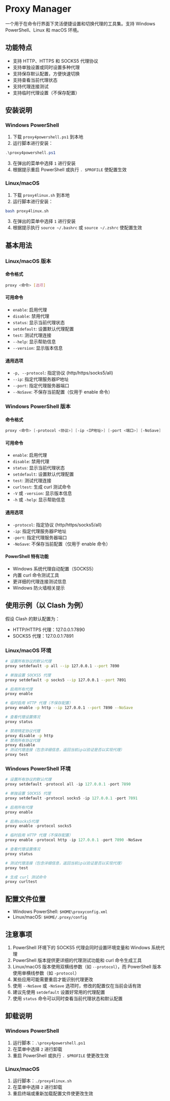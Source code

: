 # Proxy Manager

一个用于在命令行界面下灵活便捷设置和切换代理的工具集。支持 Windows PowerShell、Linux 和 macOS 环境。

## 功能特点

- 支持 HTTP、HTTPS 和 SOCKS5 代理协议
- 支持单独设置或同时设置多种代理
- 支持保存默认配置，方便快速切换
- 支持查看当前代理状态
- 支持代理连接测试
- 支持临时代理设置（不保存配置）

## 安装说明

### Windows PowerShell

1. 下载 `proxy4powershell.ps1` 到本地
2. 运行脚本进行安装：
```powershell
.\proxy4powershell.ps1
```
3. 在弹出的菜单中选择 `1` 进行安装
4. 根据提示重启 PowerShell 或执行 `. $PROFILE` 使配置生效

### Linux/macOS

1. 下载 `proxy4linux.sh` 到本地
2. 运行脚本进行安装：
```bash
bash proxy4linux.sh
```
3. 在弹出的菜单中选择 `1` 进行安装
4. 根据提示执行 `source ~/.bashrc` 或 `source ~/.zshrc` 使配置生效

## 基本用法

### Linux/macOS 版本

#### 命令格式
```bash
proxy <命令> [选项]
```

#### 可用命令
- `enable`: 启用代理
- `disable`: 禁用代理
- `status`: 显示当前代理状态
- `setdefault`: 设置默认代理配置
- `test`: 测试代理连接
- `--help`: 显示帮助信息
- `--version`: 显示版本信息

#### 通用选项
- `-p, --protocol`: 指定协议 (http/https/socks5/all)
- `--ip`: 指定代理服务器IP地址
- `--port`: 指定代理服务器端口
- `--NoSave`: 不保存当前配置（仅用于 enable 命令）

### Windows PowerShell 版本

#### 命令格式
```powershell
proxy <命令> [-protocol <协议>] [-ip <IP地址>] [-port <端口>] [-NoSave]
```

#### 可用命令
- `enable`: 启用代理
- `disable`: 禁用代理
- `status`: 显示当前代理状态
- `setdefault`: 设置默认代理配置
- `test`: 测试代理连接
- `curltest`: 生成 curl 测试命令
- `-V` 或 `-version`: 显示版本信息
- `-h` 或 `-help`: 显示帮助信息

#### 通用选项
- `-protocol`: 指定协议 (http/https/socks5/all)
- `-ip`: 指定代理服务器IP地址
- `-port`: 指定代理服务器端口
- `-NoSave`: 不保存当前配置（仅用于 enable 命令）

#### PowerShell 特有功能
- Windows 系统代理自动配置（SOCKS5）
- 内置 curl 命令测试工具
- 更详细的代理连接测试信息
- Windows 防火墙相关提示

## 使用示例（以 Clash 为例）

假设 Clash 的默认配置为：
- HTTP/HTTPS 代理：127.0.0.1:7890
- SOCKS5 代理：127.0.0.1:7891

### Linux/macOS 环境

```bash
# 设置所有协议的默认代理
proxy setdefault -p all --ip 127.0.0.1 --port 7890

# 单独设置 SOCKS5 代理
proxy setdefault -p socks5 --ip 127.0.0.1 --port 7891

# 启用所有代理
proxy enable

# 临时启用 HTTP 代理（不保存配置）
proxy enable -p http --ip 127.0.0.1 --port 7890 --NoSave

# 查看代理设置情况
proxy status

# 禁用特定协议代理
proxy disable -p http
# 禁用所有协议代理
proxy disable 
# 测试代理连接（包含详细信息，返回当前ip以验证是否以实现代理）
proxy test
```

### Windows PowerShell 环境

```powershell
# 设置所有协议的默认代理
proxy setdefault -protocol all -ip 127.0.0.1 -port 7890

# 单独设置 SOCKS5 代理
proxy setdefault -protocol socks5 -ip 127.0.0.1 -port 7891

# 启用所有代理
proxy enable

# 启用socks5代理
proxy enable -protocol socks5 

# 临时启用 HTTP 代理（不保存配置）
proxy enable -protocol http -ip 127.0.0.1 -port 7890 -NoSave

# 查看代理设置情况
proxy status

# 测试代理连接（包含详细信息，返回当前ip以验证是否以实现代理）
proxy test

# 生成 curl 测试命令
proxy curltest
```

## 配置文件位置

- Windows PowerShell: `$HOME\proxyconfig.xml`
- Linux/macOS: `$HOME/.proxy/config`

## 注意事项

1. PowerShell 环境下的 SOCKS5 代理会同时设置环境变量和 Windows 系统代理
2. PowerShell 版本提供更详细的代理测试功能和 curl 命令生成工具
3. Linux/macOS 版本使用双横线参数（如 `--protocol`），而 PowerShell 版本使用单横线参数（如 `-protocol`）
4. 某些应用可能需要重启才能识别代理更改
5. 使用 `--NoSave` 或 `-NoSave` 选项时，修改的配置仅在当前会话有效
6. 建议先使用 `setdefault` 设置好常用的代理配置
7. 使用 `status` 命令可以同时查看当前代理状态和默认配置

## 卸载说明

### Windows PowerShell

1. 运行脚本：`.\proxy4powershell.ps1`
2. 在菜单中选择 `2` 进行卸载
3. 重启 PowerShell 或执行 `. $PROFILE` 使更改生效

### Linux/macOS

1. 运行脚本：`./proxy4linux.sh`
2. 在菜单中选择 `2` 进行卸载
3. 重启终端或重新加载配置文件使更改生效
